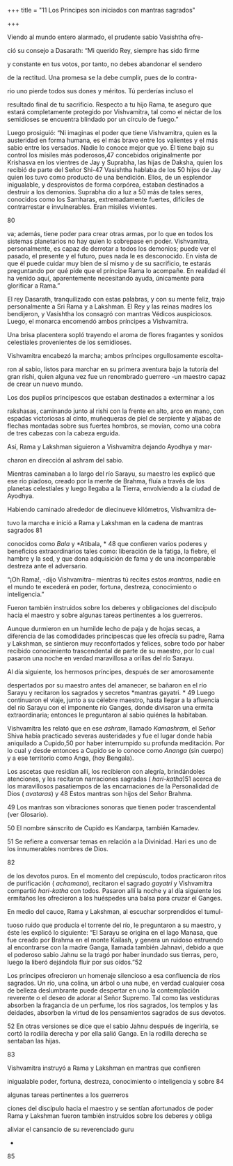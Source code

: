 +++
title = "11 Los Principes son iniciados con mantras sagrados"

+++

Viendo al mundo entero alarmado, el prudente sabio Vasishtha ofre-

ció su consejo a Dasarath: “Mi querido Rey, siempre has sido firme 

y constante en tus votos, por tanto, no debes abandonar el sendero 

de la rectitud. Una promesa se la debe cumplir, pues de lo contra-

rio uno pierde todos sus dones y méritos. Tú perderías incluso el 

resultado final de tu sacrificio. Respecto a tu hijo Rama, te aseguro que estará completamente protegido por Vishvamitra, tal como el néctar de los semidioses se encuentra blindado por un círculo de fuego.” 

Luego prosiguió: “Ni imaginas el poder que tiene Vishvamitra, quien es la austeridad en forma humana, es el más bravo entre los valientes y el más sabio entre los versados. Nadie lo conoce mejor que yo. Él tiene bajo su control los misiles más poderosos,47 concebidos originalmente por Krishasva en los vientres de Jay y Suprabha, las hijas de Daksha, quien los recibió de parte del Señor Shi-47 Vasishtha hablaba de los 50 hijos de Jay quien los tuvo como producto de una bendición. Ellos, de un esplendor inigualable, y desprovistos de forma corpórea, estaban destinados a destruir a los demonios. Suprabha dio a luz a 50 más de tales seres, conocidos como los Samharas, extremadamente fuertes, difíciles de contrarrestar e invulnerables. Eran misiles vivientes. 

80



va; además, tiene poder para crear otras armas, por lo que en todos los sistemas planetarios no hay quien lo sobrepase en poder. Vishvamitra, personalmente, es capaz de derrotar a todos los demonios; puede ver el pasado, el presente y el futuro, pues nada le es desconocido. En vista de que él puede cuidar muy bien de sí mismo y de su sacrificio, te estarás preguntando por qué pide que el príncipe Rama lo acompañe. En realidad él ha venido aquí, aparentemente necesitando ayuda, únicamente para glorificar a Rama.” 

El rey Dasarath, tranquilizado con estas palabras, y con su mente feliz, trajo personalmente a Sri Rama y a Lakshman. El Rey y las reinas madres los bendijeron, y Vasishtha los consagró con mantras Védicos auspiciosos. Luego, el monarca encomendó ambos príncipes a Vishvamitra. 

Una brisa placentera sopló trayendo el aroma de flores fragantes y sonidos celestiales provenientes de los semidioses. 

Vishvamitra encabezó la marcha; ambos príncipes orgullosamente escolta-

ron al sabio, listos para marchar en su primera aventura bajo la tutoría del gran rishi, quien alguna vez fue un renombrado guerrero -un maestro capaz de crear un nuevo mundo. 

Los dos pupilos principescos que estaban destinados a exterminar a los 

rakshasas, caminando junto al rishi con la frente en alto, arco en mano, con espadas victoriosas al cinto, muñequeras de piel de serpiente y aljabas de flechas montadas sobre sus fuertes hombros, se movían, como una cobra de tres cabezas con la cabeza erguida. 

Así, Rama y Lakshman siguieron a Vishvamitra dejando Ayodhya y mar-

charon en dirección al ashram del sabio. 

Mientras caminaban a lo largo del río Sarayu, su maestro les explicó que ese río piadoso, creado por la mente de Brahma, fluía a través de los planetas celestiales y luego llegaba a la Tierra, envolviendo a la ciudad de Ayodhya. 

Habiendo caminado alrededor de diecinueve kilómetros, Vishvamitra de-

tuvo la marcha e inició a Rama y Lakshman en la cadena de mantras sagrados 81



conocidos como *Bala* y *Atibala, * 48 que confieren varios poderes y beneficios extraordinarios tales como: liberación de la fatiga, la fiebre, el hambre y la sed, y que dona adquisición de fama y de una incomparable destreza ante el adversario. 

“¡Oh Rama\!, -dijo Vishvamitra– mientras tú recites estos *mantras*, nadie en el mundo te excederá en poder, fortuna, destreza, conocimiento o inteligencia.” 

Fueron también instruidos sobre los deberes y obligaciones del discípulo hacia el maestro y sobre algunas tareas pertinentes a los guerreros. 

Aunque durmieron en un humilde lecho de paja y de hojas secas, a diferencia de las comodidades principescas que les ofrecía su padre, Rama y Lakshman, se sintieron muy reconfortados y felices, sobre todo por haber recibido conocimiento trascendental de parte de su maestro, por lo cual pasaron una noche en verdad maravillosa a orillas del río Sarayu. 

Al día siguiente, los hermosos príncipes, después de ser amorosamente 

despertados por su maestro antes del amanecer, se bañaron en el río Sarayu y recitaron los sagrados y secretos *mantras gayatri. * 49 Luego continuaron el viaje, junto a su célebre maestro, hasta llegar a la afluencia del río Sarayu con el imponente río Ganges, donde divisaron una ermita extraordinaria; entonces le preguntaron al sabio quiénes la habitaban. 

Vishvamitra les relató que en ese *ashram*, llamado *Kamashram*, el Señor Shiva había practicado severas austeridades y fue el lugar donde había aniquilado a Cupido,50 por haber interrumpido su profunda meditación. Por lo cual y desde entonces a Cupido se lo conoce como *Ananga* \(sin cuerpo\) y a ese territorio como Anga, \(hoy Bengala\). 

Los ascetas que residían allí, los recibieron con alegría, brindándoles atenciones, y les recitaron narraciones sagradas \( *hari-katha*\)51 acerca de los maravillosos pasatiempos de las encarnaciones de la Personalidad de Dios \( *avataras*\) y 48 Estos mantras son hijos del Señor Brahma. 

49 Los mantras son vibraciones sonoras que tienen poder trascendental \(ver Glosario\). 

50 El nombre sánscrito de Cupido es Kandarpa, también Kamadev. 

51 Se refiere a conversar temas en relación a la Divinidad. Hari es uno de los innumerables nombres de Dios. 

82



de los devotos puros. En el momento del crepúsculo, todos practicaron ritos de purificación \( *achamana*\), recitaron el sagrado *gayatri* y Vishvamitra compartió *hari-katha* con todos. Pasaron allí la noche y al día siguiente los ermitaños les ofrecieron a los huéspedes una balsa para cruzar el Ganges. 

En medio del cauce, Rama y Lakshman, al escuchar sorprendidos el tumul-

tuoso ruido que producía el torrente del río, le preguntaron a su maestro, y éste les explicó lo siguiente: “El Sarayu se origina en el lago Manasa, que fue creado por Brahma en el monte Kailash, y genera un ruidoso estruendo al encontrarse con la madre Ganga, llamada también Jahnavi, debido a que el poderoso sabio Jahnu se la tragó por haber inundado sus tierras, pero, luego la liberó dejándola fluir por sus oídos.”52

Los príncipes ofrecieron un homenaje silencioso a esa confluencia de ríos sagrados. Un río, una colina, un árbol o una nube, en verdad cualquier cosa de belleza deslumbrante puede despertar en uno la contemplación reverente o el deseo de adorar al Señor Supremo. Tal como las vestiduras absorben la fragancia de un perfume, los ríos sagrados, los templos y las deidades, absorben la virtud de los pensamientos sagrados de sus devotos. 

52 En otras versiones se dice que el sabio Jahnu después de ingerirla, se cortó la rodilla derecha y por ella salió Ganga. En la rodilla derecha se sentaban las hijas. 

83







Vishvamitra instruyó a Rama y Lakshman en mantras que confieren 

inigualable poder, fortuna, destreza, conocimiento o inteligencia y sobre 84

algunas tareas pertinentes a los guerreros







ciones del discípulo hacia el maestro y se sentían afortunados de poder Rama y Lakshman fueron también instruidos sobre los deberes y obliga

aliviar el cansancio de su reverenciado guru

-

85


